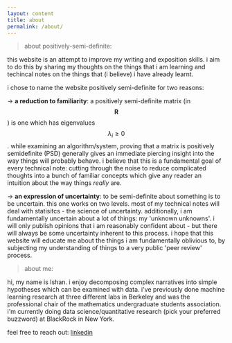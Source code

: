 ```yaml
---
layout: content
title: about
permalink: /about/
---
```


> about positively-semi-definite:

this website is an attempt to improve my writing and exposition skills. i aim to do this by sharing my thoughts on the things that i am learning and techincal notes on the things that (i believe) i have already learnt. 

i chose to name the website positively semi-definite for two reasons:

-> **a reduction to familiarity**: a positively semi-definite matrix (in $$\mathbf{R}$$) is one which has eigenvalues $$\lambda_i \geq 0$$. while examining an algorithm/system, proving that a matrix is positively semidefinite (PSD) generally gives an immediate piercing insight into the way things will probably behave. i believe that this is a fundamental goal of every technical note: cutting through the noise to reduce complicated thoughts into a bunch of familiar concepts which give any reader an intuition about the way things *really* are.

-> **an expression of uncertainty**: to be semi-definite about something is to be uncertain. this one works on two levels. most of my technical notes will deal with statisitcs - the science of uncertainty. additionally, i am fundamentally uncertain about a lot of things: my 'unknown unknowns'. i will only publish opinions that i am reasonably confident about - but there will always be some uncertainty inherent to this process. i hope that this website will educate me about the things i am fundamentally oblivious to, by subjecting my understanding of things to a very public 'peer review' process. 

> about me: 

hi, my name is Ishan. i enjoy decomposing complex narratives into simple hypotheses which can be examined with data. i've previously done machine learning research at three different labs in Berkeley and was the professional chair of the mathematics undergraduate students association. i'm currently doing data science/quantitative research (pick your preferred buzzword) at BlackRock in New York. 

feel free to reach out: [linkedin](https://www.linkedin.com/in/ishan-dikshit-696402140/)
